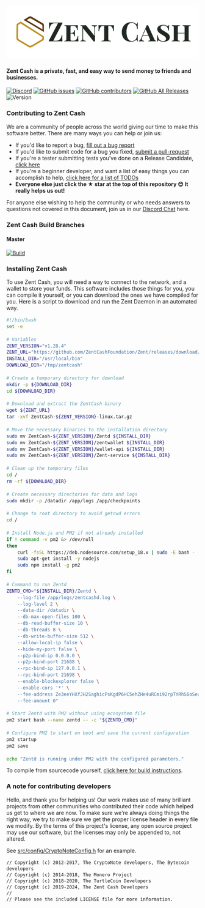 ![Zent Cash](https://github.com/ZentCashFoundation/brand/blob/master/logo/wordmark/zentcash_wordmark_color.png "Zent Cash")
#### Zent Cash is a private, fast, and easy way to send money to friends and businesses.

[![Discord](https://img.shields.io/discord/527428494154792960?label=Discord%20-%20Zent%20Cash%20[ZTC])](https://discord.gg/tfaUE2G) 
[![GitHub issues](https://img.shields.io/github/issues/ZentCashFoundation/Zent?label=Issues)](https://github.com/ZentCashFoundation/Zent/issues)
[![GitHub contributors](https://img.shields.io/github/contributors-anon/ZentCashFoundation/Zent?label=Contributors)](https://github.com/ZentCashFoundation/Zent/graphs/contributors) 
[![GitHub All Releases](https://img.shields.io/github/downloads/ZentCashFoundation/Zent/total?label=Downloads)](http://latest.zent.cash) 
![Version](https://img.shields.io/github/v/release/ZentCashFoundation/Zent)

### Contributing to Zent Cash

We are a community of people across the world giving our time to make this software better. There are many ways you can help or join us:

-   If you'd like to report a bug, [fill out a bug report](https://github.com/ZentCashFoundation/Zent/issues)
-   If you'd like to submit code for a bug you fixed, [submit a pull-request](https://github.com/ZentCashFoundation/Zent/compare)
-   If you're a tester submitting tests you've done on a Release Candidate, [click here](https://github.com/ZentCashFoundation/Zent/issues/new?template=release-candidate.md)
-   If you're a beginner developer, and want a list of easy things you can accomplish to help, [click here for a list of TODOs](https://github.com/ZentCashFoundation/Zent/labels/GOOD%20FIRST%20ISSUE)
-   **Everyone else just click the ★ star at the top of this repository 😊 It really helps us out!**

For anyone else wishing to help the community or who needs answers to questions not covered in this document, join us in our [Discord Chat](http://chat.zent.cash) here.

### Zent Cash Build Branches

#### **Master**

[![Build](https://github.com/ZentCashFoundation/Zent/actions/workflows/matrix.yml/badge.svg?branch=master)](https://github.com/ZentCashFoundation/Zent/actions/workflows/matrix.yml)

### Installing Zent Cash

To use Zent Cash, you will need a way to connect to the network, and a wallet to store your funds. This software includes those things for you, you can compile it yourself, or you can download the ones we have compiled for you.
Here is a script to download and run the Zent Daemon in an automated way.

```bash
#!/bin/bash
set -e

# Variables
ZENT_VERSION="v1.28.4"
ZENT_URL="https://github.com/ZentCashFoundation/Zent/releases/download/${ZENT_VERSION}/ZentCash-${ZENT_VERSION}-linux.tar.gz"
INSTALL_DIR="/usr/local/bin"
DOWNLOAD_DIR="/tmp/zentcash"

# Create a temporary directory for download
mkdir -p ${DOWNLOAD_DIR}
cd ${DOWNLOAD_DIR}

# Download and extract the ZentCash binary
wget ${ZENT_URL}
tar -xvf ZentCash-${ZENT_VERSION}-linux.tar.gz

# Move the necessary binaries to the installation directory
sudo mv ZentCash-${ZENT_VERSION}/Zentd ${INSTALL_DIR}
sudo mv ZentCash-${ZENT_VERSION}/zentwallet ${INSTALL_DIR}
sudo mv ZentCash-${ZENT_VERSION}/wallet-api ${INSTALL_DIR}
sudo mv ZentCash-${ZENT_VERSION}/Zent-service ${INSTALL_DIR}

# Clean up the temporary files
cd /
rm -rf ${DOWNLOAD_DIR}

# Create necessary directories for data and logs
sudo mkdir -p /datadir /app/logs /app/checkpoints

# Change to root directory to avoid getcwd errors
cd /

# Install Node.js and PM2 if not already installed
if ! command -v pm2 &> /dev/null
then
    curl -fsSL https://deb.nodesource.com/setup_18.x | sudo -E bash -
    sudo apt-get install -y nodejs
    sudo npm install -g pm2
fi

# Command to run Zentd
ZENTD_CMD="${INSTALL_DIR}/Zentd \
    --log-file /app/logs/zentcashd.log \
    --log-level 2 \
    --data-dir /datadir \
    --db-max-open-files 100 \
    --db-read-buffer-size 10 \
    --db-threads 8 \
    --db-write-buffer-size 512 \
    --allow-local-ip false \
    --hide-my-port false \
    --p2p-bind-ip 0.0.0.0 \
    --p2p-bind-port 21688 \
    --rpc-bind-ip 127.0.0.1 \
    --rpc-bind-port 21698 \
    --enable-blockexplorer false \
    --enable-cors '*' \
    --fee-address Ze3eeYHXfJH2SaghicPsKgdP6HC5ehZHe4uRCmi92rpTYRhS6oSeu6E4QKzodiSHTgNf9Yks743cteLQ875Pfnny2GfV2ihDq \
    --fee-amount 0"

# Start Zentd with PM2 without using ecosystem file
pm2 start bash --name zentd -- -c "${ZENTD_CMD}"

# Configure PM2 to start on boot and save the current configuration
pm2 startup
pm2 save

echo "Zentd is running under PM2 with the configured parameters."
```

To compile from sourcecode yourself, [click here for build instructions](https://github.com/ZentCashFoundation/Zent/blob/dev/COMPILE.md).


### A note for contributing developers

Hello, and thank you for helping us! Our work makes use of many brilliant projects from other communities who contributed their code which helped us get to where we are now. To make sure we're always doing things the right way, we try to make sure we get the proper license header in every file we modify. By the terms of this project's license, any open source project may use our software, but the licenses may only be appended to, not altered. 

See [src/config/CryptoNoteConfig.h](https://github.com/ZentCashFoundation/Zent/blob/9a8ca3b76d55d73bc0797ecfd5b6aa8bff18edf8/src/config/CryptoNoteConfig.h#L4) for an example.

```
// Copyright (c) 2012-2017, The CryptoNote developers, The Bytecoin developers
// Copyright (c) 2014-2018, The Monero Project
// Copyright (c) 2018-2020, The TurtleCoin Developers
// Copyright (c) 2019-2024, The Zent Cash Developers
//
// Please see the included LICENSE file for more information.
```
